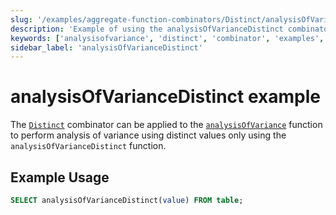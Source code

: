 ```yaml
---
slug: '/examples/aggregate-function-combinators/Distinct/analysisOfVarianceDistinct'
description: 'Example of using the analysisOfVarianceDistinct combinator'
keywords: ['analysisofvariance', 'distinct', 'combinator', 'examples', 'analysisOfVarianceDistinct']
sidebar_label: 'analysisOfVarianceDistinct'
---
```


# analysisOfVarianceDistinct example

The [`Distinct`](/sql-reference/aggregate-functions/combinators#-distinct) combinator can be applied to the [`analysisOfVariance`](/sql-reference/aggregate-functions/reference/analysis_of_variance) function to perform analysis of variance using distinct values only using the `analysisOfVarianceDistinct` function.

## Example Usage

```sql
SELECT analysisOfVarianceDistinct(value) FROM table;
``` 